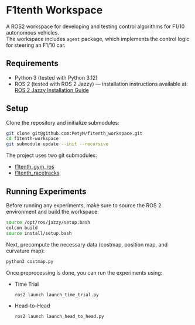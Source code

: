 # F1tenth Workspace
A ROS2 workspace for developing and testing control algorithms for F1/10 autonomous vehicles.  
The workspace includes `agent` package, which implements the control logic for steering an F1/10 car.

## Requirements

- Python 3 (tested with Python 3.12)
- ROS 2 (tested with ROS 2 Jazzy) — installation instructions available at: [ROS 2 Jazzy Installation Guide](https://docs.ros.org/en/jazzy/Installation.html)


## Setup
Clone the repository and initialize submodules:
```bash
git clone git@github.com:PetyM/f1tenth_workspace.git
cd f1tenth-workspace
git submodule update --init --recursive
```

The project uses two git submodules:
- [f1tenth_gym_ros](https://github.com/PetyM/f1tenth_gym_ros)
- [f1tenth_racetracks](https://github.com/f1tenth/f1tenth_racetracks/)

## Running Experiments

Before running any experiments, make sure to source the ROS 2 environment and build the workspace:

```bash
source /opt/ros/jazzy/setup.bash
colcon build
source install/setup.bash
```

Next, precompute the necessary data (costmap, position map, and curvature map):

```bash
python3 costmap.py
```

Once preprocessing is done, you can run the experiments using:
- Time Trial
    ```bash
    ros2 launch launch_time_trial.py
    ```
- Head-to-Head
    ```bash
    ros2 launch launch_head_to_head.py
    ```


